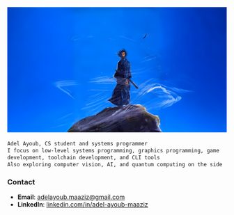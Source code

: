 
<img src="./assets/banner.jpg" alt="musashi miyamoto" />

<p>

```
Adel Ayoub, CS student and systems programmer
I focus on low-level systems programming, graphics programming, game development, toolchain development, and CLI tools
Also exploring computer vision, AI, and quantum computing on the side
```
</p>

### Contact

- **Email**: adelayoub.maaziz@gmail.com
- **LinkedIn**: [linkedin.com/in/adel-ayoub-maaziz](https://www.linkedin.com/in/adel-ayoub-maaziz/)
